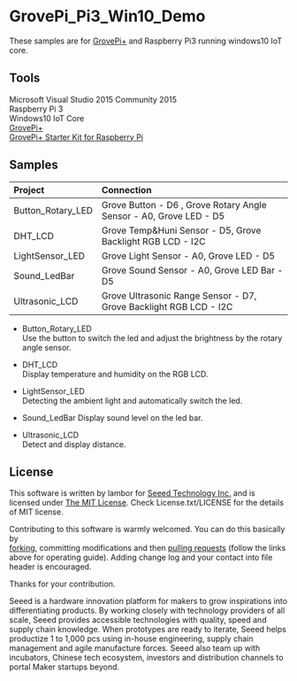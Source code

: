 # GrovePi_Pi3_Win10_Demo
These samples are for  [GrovePi+](https://github.com/DexterInd/GrovePi) and Raspberry Pi3 running windows10 IoT core.

## Tools
Microsoft Visual Studio 2015 Community 2015  
Raspberry Pi 3  
Windows10 IoT Core  
[GrovePi+](https://github.com/DexterInd/GrovePi)  
[GrovePi+ Starter Kit for Raspberry Pi](http://seeedstudio.com/GrovePi%2B-Starter-Kit-for-Raspberry-Pi-A%2B%2CB%2CB%2B%262%2C3-%28CE-certified%29-p-2572.html)  

## Samples

| Project                | Connection
| :--------------------  |:--------------------------
| Button_Rotary_LED      | Grove Button - D6 , Grove Rotary Angle Sensor - A0, Grove LED - D5
| DHT_LCD                | Grove Temp&Huni Sensor - D5, Grove Backlight RGB LCD - I2C                          
| LightSensor_LED        | Grove Light Sensor - A0, Grove LED - D5
| Sound_LedBar           | Grove Sound Sensor - A0, Grove LED Bar - D5
| Ultrasonic_LCD         | Grove Ultrasonic Range Sensor - D7, Grove Backlight RGB LCD - I2C

* Button_Rotary_LED  
Use the button to switch the led and adjust the brightness by the rotary angle sensor.  

* DHT_LCD  
Display temperature and humidity on the RGB LCD.

* LightSensor_LED  
Detecting the ambient light and automatically switch the led.

* Sound_LedBar
Display sound level on the led bar.

* Ultrasonic_LCD      
Detect and display distance.

## License
This software is written by lambor for [Seeed Technology Inc.](http://www.seeed.cc) and is licensed under [The MIT License](http://opensource.org/licenses/mit-license.php). Check License.txt/LICENSE for the details of MIT license.  

Contributing to this software is warmly welcomed. You can do this basically by<br>
[forking](https://help.github.com/articles/fork-a-repo), committing modifications and then [pulling requests](https://help.github.com/articles/using-pull-requests) (follow the links above for operating guide). Adding change log and your contact into file header is encouraged.

Thanks for your contribution.

Seeed is a hardware innovation platform for makers to grow inspirations into differentiating products. By working closely with technology providers of all scale, Seeed provides accessible technologies with quality, speed and supply chain knowledge. When prototypes are ready to iterate, Seeed helps productize 1 to 1,000 pcs using in-house engineering, supply chain management and agile manufacture forces. Seeed also team up with incubators, Chinese tech ecosystem, investors and distribution channels to portal Maker startups beyond.
